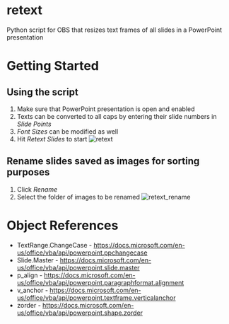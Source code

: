 # retext
Python script for OBS that resizes text frames of all slides in a PowerPoint presentation

# Getting Started
## Using the script
1. Make sure that PowerPoint presentation is open and enabled
2. Texts can be converted to all caps by entering their slide numbers in *Slide Points*
3. *Font Sizes* can be modified as well
4. Hit *Retext Slides* to start
![retext](https://user-images.githubusercontent.com/14161440/203749130-dbfd8621-13a4-45ea-8ccb-19a117397f03.gif)


## Rename slides saved as images for sorting purposes
1. Click *Rename*
2. Select the folder of images to be renamed
![retext_rename](https://user-images.githubusercontent.com/14161440/203753780-7c6e47ae-9b2d-4f83-9a61-9760f084237c.gif)


# Object References
- TextRange.ChangeCase - https://docs.microsoft.com/en-us/office/vba/api/powerpoint.ppchangecase
- Slide.Master - https://docs.microsoft.com/en-us/office/vba/api/powerpoint.slide.master
- p_align - https://docs.microsoft.com/en-us/office/vba/api/powerpoint.paragraphformat.alignment
- v_anchor - https://docs.microsoft.com/en-us/office/vba/api/powerpoint.textframe.verticalanchor
- zorder - https://docs.microsoft.com/en-us/office/vba/api/powerpoint.shape.zorder
